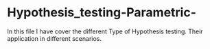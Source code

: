 # Hypothesis_testing-Parametric-
In this file I have cover the different Type of Hypothesis testing. Their application in different scenarios.
